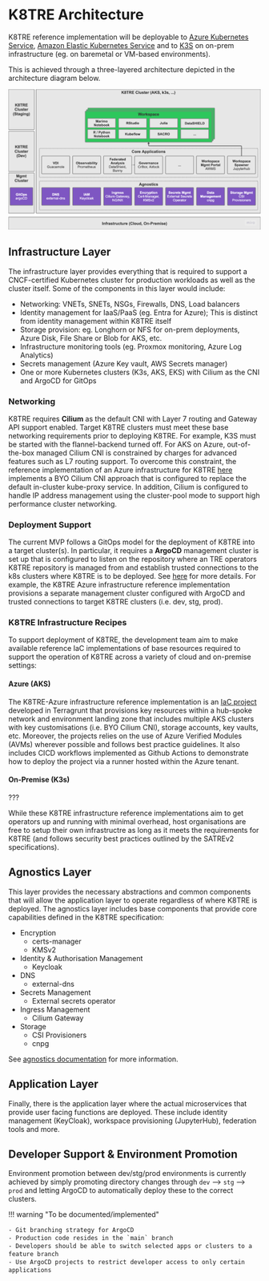 # K8TRE Architecture

K8TRE reference implementation will be deployable to [Azure Kubernetes Service](https://azure.microsoft.com/en-us/products/kubernetes-service), [Amazon Elastic Kubernetes Service](https://aws.amazon.com/eks/) and to [K3S](https://k3s.io/) on on-prem infrastructure (eg. on baremetal or VM-based environments). 

This is achieved through a three-layered architecture depicted in the architecture diagram below.

![High-Level K8TRE Architecture](../img/K8TRE-arch-layers.png)

## Infrastructure Layer

The infrastructure layer provides everything that is required to support a CNCF-certified Kubernetes cluster for production workloads as well as the cluster itself. Some of the components in this layer would include:

- Networking: VNETs, SNETs, NSGs, Firewalls, DNS, Load balancers
- Identity management for IaaS/PaaS (eg. Entra for Azure); This is distinct from identity management within K8TRE itself
- Storage provision: eg. Longhorn or NFS for on-prem deployments, Azure Disk, File Share or Blob for AKS, etc.
- Infrastructure monitoring tools (eg. Proxmox monitoring, Azure Log Analytics)
- Secrets management (Azure Key vault, AWS Secrets manager)
- One or more Kubernetes clusters (K3s, AKS, EKS) with Cilium as the CNI and ArgoCD for GitOps

### Networking

K8TRE requires **Cilium** as the default CNI with Layer 7 routing and Gateway API support enabled. Target K8TRE clusters must meet these base networking requirements prior to deploying K8TRE. For example, K3S must be started with the flannel-backend turned off. For AKS on Azure, out-of-the-box managed Cilium CNI is constrained by charges for advanced features such as L7 routing support. To overcome this constraint, the reference implementation of an Azure infrastructure for K8TRE [here](https://github.com/k8tre/k8tre-azure) implements a BYO Cilium CNI approach that is configured to replace the default in-cluster kube-proxy service. In addition, Cilium is configured to handle IP address management using the cluster-pool mode to support high performance cluster networking.    

### Deployment Support
The current MVP follows a GitOps model for the deployment of K8TRE into a target cluster(s). In particular, it requires a **ArgoCD** management cluster is set up that is configured to listen on the repository where an TRE operators K8TRE repository is managed from and establish trusted connections to the k8s clusters where K8TRE is to be deployed. See [here](argocd.md) for more details.
For example, the K8TRE Azure infrastructure reference implementation provisions a separate management cluster configured with ArgoCD and trusted connections to target K8TRE clusters (i.e. dev, stg, prod).

### K8TRE Infrastructure Recipes
To support deployment of K8TRE, the development team aim to make available reference IaC implementations of base resources required to support the operation of K8TRE across a variety of cloud and on-premise settings:

#### Azure (AKS)
The K8TRE-Azure infrastructure reference implementation is an [IaC project](https://github.com/k8tre/k8tre-azure) developed in Terragrunt that provisions key resources within a hub-spoke network and environment landing zone that includes multiple AKS clusters with key customisations (i.e. BYO Cilium CNI), storage accounts, key vaults, etc. Moreover, the projects relies on the use of Azure Verified Modules (AVMs) wherever possible and follows best practice guidelines. It also includes CICD workflows implemented as Github Actions to demonstrate how to deploy the project via a runner hosted within the Azure tenant. 

#### On-Premise (K3s)
???

While these K8TRE infrastructure reference implementations aim to get operators up and running with minimal overhead, host organisations are free to setup their own infrastructre as long as it meets the requirements for K8TRE (and follows security best practices outlined by the SATREv2 specifications).


## Agnostics Layer

This layer provides the necessary abstractions and common components that will allow the application layer to operate regardless of where K8TRE is deployed.
The agnostics layer includes base components that provide core capabilities defined in the K8TRE specification:
- Encryption
    - certs-manager
    - KMSv2
- Identity & Authorisation Management
    - Keycloak
- DNS
    - external-dns
- Secrets Management
    - External secrets operator
- Ingress Management
    - Cilium Gateway
- Storage
    - CSI Provisioners
    - cnpg

See [agnostics documentation](agnostics.md) for more information. 

## Application Layer

Finally, there is the application layer where the actual microservices that provide user facing functions are deployed. These include identity management (KeyCloak), workspace provisioning (JupyterHub), federation tools and more.


## Developer Support & Environment Promotion

Environment promotion between dev/stg/prod environments is currently achieved by simply promoting directory changes through `dev` --> `stg` --> `prod` and letting ArgoCD to automatically deploy these to the correct clusters. 

!!! warning "To be documented/implemented"
    
    - Git branching strategy for ArgoCD
    - Production code resides in the `main` branch
    - Developers should be able to switch selected apps or clusters to a feature branch
    - Use ArgoCD projects to restrict developer access to only certain applications
    
